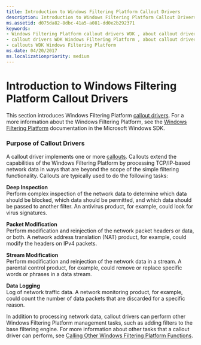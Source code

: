```yaml
---
title: Introduction to Windows Filtering Platform Callout Drivers
description: Introduction to Windows Filtering Platform Callout Drivers
ms.assetid: d075da82-8dbc-41a5-a081-dd0e2b292371
keywords:
- Windows Filtering Platform callout drivers WDK , about callout drivers
- callout drivers WDK Windows Filtering Platform , about callout drivers
- callouts WDK Windows Filtering Platform
ms.date: 04/20/2017
ms.localizationpriority: medium
---
```


# Introduction to Windows Filtering Platform Callout Drivers


This section introduces Windows Filtering Platform [callout drivers](callout-driver.md). For a more information about the Windows Filtering Platform, see the [Windows Filtering Platform](http://go.microsoft.com/fwlink/p/?linkid=90220) documentation in the Microsoft Windows SDK.

### Purpose of Callout Drivers

A callout driver implements one or more [callouts](callout.md). Callouts extend the capabilities of the Windows Filtering Platform by processing TCP/IP-based network data in ways that are beyond the scope of the simple filtering functionality. Callouts are typically used to do the following tasks:

<a href="" id="deep-inspection-------"></a>**Deep Inspection**   
Perform complex inspection of the network data to determine which data should be blocked, which data should be permitted, and which data should be passed to another filter. An antivirus product, for example, could look for virus signatures.

<a href="" id="packet-modification-------"></a>**Packet Modification**   
Perform modification and reinjection of the network packet headers or data, or both. A network address translation (NAT) product, for example, could modify the headers on IPv4 packets.

<a href="" id="stream-modification-------"></a>**Stream Modification**   
Perform modification and reinjection of the network data in a stream. A parental control product, for example, could remove or replace specific words or phrases in a data stream.

<a href="" id="data-logging-------"></a>**Data Logging**   
Log of network traffic data. A network monitoring product, for example, could count the number of data packets that are discarded for a specific reason.

In addition to processing network data, callout drivers can perform other Windows Filtering Platform management tasks, such as adding filters to the base filtering engine. For more information about other tasks that a callout driver can perform, see [Calling Other Windows Filtering Platform Functions](calling-other-windows-filtering-platform-functions.md).

 

 





